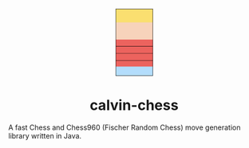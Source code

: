 <p align="center"><img src="src/main/resources/logo.png" width="75"></p>

<div align="center">

# calvin-chess

</div>

A fast Chess and Chess960 (Fischer Random Chess) move generation library written in Java.

